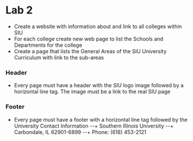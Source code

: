 # Lab 2
+ Create a website with information about and link to all colleges within SIU
+ For each college create new web page to list the Schools and Departments for the college
+ Create a page that lists the General Areas of the SIU University Curriculum with link to the sub-areas
### Header
+ Every page must have a header with the SIU logo image followed by a horizontal line tag. The image must be a link to the real SIU page
### Footer
+ Every page must have a footer with a horizontal line tag followed by the University Contact Information
--+ Southern Illinois University
--+ Carbondale, IL 62901-6899 
--+ Phone: (618) 453-2121
